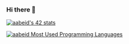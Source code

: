 ### Hi there 👋

[![aabeid's 42 stats](https://badge.mediaplus.ma/darkblue/aabeid)](https://github.com/aabeid/badge42)

[![aabeid Most Used Programming Languages](https://github-readme-stats.vercel.app/api/top-langs/?username=AmineAbeidDev&layout=compact&hide_border=true&theme=darcula&bg_color=00000000&langs_count=6)](https://github.com/AmineAbeidDev)

<script src="https://platform.linkedin.com/badges/js/profile.js" async defer type="text/javascript"></script>
